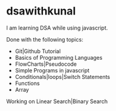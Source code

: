 # dsawithkunal

 I am learning DSA while using javascript.
 
 Done with the following topics:
 - Git|Github Tutorial
 - Basics of Programming Languages
 - FlowCharts|Pseudocode
 - Simple Programs in javascript
 - Conditionals|loops|Switch Statements
 - Functions
 - Array
 
 Working on Linear Search|Binary Search
 
